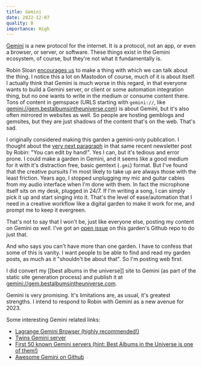 ```yaml
---
title: Gemini
date: 2022-12-07
quality: B
importance: High
---
```


[Gemini](https://gemini.circumlunar.space/) is a new protocol for the internet. It is a protocol, not an app, or even a browser, or server, or software. These things exist in the Gemini ecosystem, of course, but they're not what it fundamentally is.

Robin Sloan [encourages us](https://www.robinsloan.com/lab/new-avenues/#meta) to make a thing with which we can talk about the thing. I notice this a lot on Mastodon of course, much of it is about itself. I actually think that Gemini is much worse in this regard, in that everyone wants to build a Gemini server, or client or some automation integration thing, but no one wants to write in the medium or consume content there. Tons of content in gemspace (URLS starting with `gemini://`, like [gemini://gem.bestalbumsintheuniverse.com](gemini://gem.bestalbumsintheuniverse.com)) is about Gemini, but it's also often mirrored in websites as well. So people are hosting gemblogs and gemsites, but they are just shadows of the content that's on the web. That's sad.

I originally considered making this garden a gemini-only publication. I thought about the [very next paragraph](https://www.robinsloan.com/lab/new-avenues/#exemplars) in that same recent newsletter post by Robin: "You can edit by hand!". Yes I can, but it's tedious and error prone. I could make a garden in Gemini, and it seems like a good medium for it with it's distraction free, basic gemtext (`.gmi`) format. But I've found that the creative pursuits I'm most likely to take up are always those with the least friction. Years ago, I stopped unplugging my mic and guitar cables from my audio interface when I'm done with them. In fact the microphone itself sits on my desk, plugged in 24/7. If I'm writing a song, I can simply pick it up and start singing into it. That's the level of ease/automation that I need in a creative workflow like a digital garden to make it work for me, and prompt me to keep it evergreen.

That's not to say that I won't be, just like everyone else, posting my content on Gemini *as well*. I've got an [open issue](https://github.com/audiodude/garden.travisbriggs.com/issues/18) on this garden's Github repo to do just that.

And who says you can't have more than one garden. I have to confess that some of this is vanity. I want people to be able to find and read my garden posts, as much as it "shouldn't be about that". So I'm posting web first.

I did convert my [[best albums in the universe]] site to Gemini (as part of the static site generation process) and publish it at [gemini://gem.bestalbumsintheuniverse.com](gemini://gem.bestalbumsintheuniverse.com).

Gemini is very promising. It's limitations are, as usual, it's greatest strengths. I intend to respond to Robin with Gemini as a new avenue for 2023.

Some interesting Gemini related links:

* [Lagrange Gemini Browser (highly recommended!)](https://gmi.skyjake.fi/lagrange/)
* [Twins Gemini server](https://code.rocketnine.space/tslocum/twins)
* [First 50 known Gemini servers (hint: Best Albums in the Universe is one of them!)](https://gemini.circumlunar.space/servers/)
* [Awesome Gemini on Github](https://github.com/kr1sp1n/awesome-gemini)
